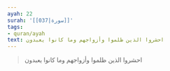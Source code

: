 ```yaml
---
ayah: 22
surah: '[[037|سورة]]'
tags:
- quran/ayah
text: احشروا الذين ظلموا وأزواجهم وما كانوا يعبدون
---
```

> احشروا الذين ظلموا وأزواجهم وما كانوا يعبدون
